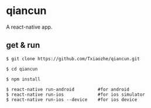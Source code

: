 # qiancun
A react-native app.

## get & run

```shell
$ git clone https://github.com/Txiaozhe/qiancun.git
```
```shell
$ cd qiancun
```
```shell
$ npm install
```
```shell
$ react-native run-android         #for android
$ react-native run-ios             #for ios simulator
$ react-native run-ios --device    #for ios device
```
